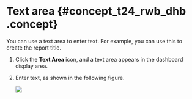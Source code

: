 # Text area {#concept_t24_rwb_dhb .concept}

You can use a text area to enter text. For example, you can use this to create the report title.

1.  Click the **Text Area** icon, and a text area appears in the dashboard display area.
2.  Enter text, as shown in the following figure.

    ![](http://static-aliyun-doc.oss-cn-hangzhou.aliyuncs.com/assets/img/140556/155833892747575_en-US.png)


